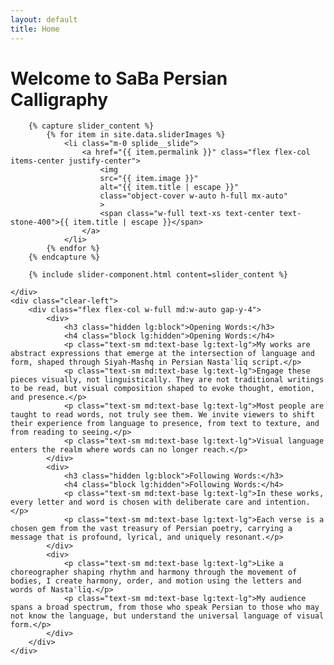 ```yaml
---
layout: default
title: Home
---
```


<h1 class="mb-24 text-center racing-sans-one-regular">Welcome to SaBa Persian Calligraphy</h1>

<article>
    <div class="float-right w-full mx-auto mb-20 md:mb-10 lg:w-1/2 lg:mt-0">

        {% capture slider_content %}
            {% for item in site.data.sliderImages %}
                <li class="m-0 splide__slide">
                    <a href="{{ item.permalink }}" class="flex flex-col items-center justify-center">
                        <img
                        src="{{ item.image }}"
                        alt="{{ item.title | escape }}"
                        class="object-cover w-auto h-full mx-auto"
                        >
                        <span class="w-full text-xs text-center text-stone-400">{{ item.title | escape }}</span>
                    </a>
                </li>
            {% endfor %}
        {% endcapture %}

        {% include slider-component.html content=slider_content %}

    </div>
    <div class="clear-left">
        <div class="flex flex-col w-full md:w-auto gap-y-4">
            <div>
                <h3 class="hidden lg:block">Opening Words:</h3>
                <h4 class="block lg:hidden">Opening Words:</h4>
                <p class="text-sm md:text-base lg:text-lg">My works are abstract expressions that emerge at the intersection of language and form, shaped through Siyah-Mashq in Persian Nastaʿlīq script.</p>
                <p class="text-sm md:text-base lg:text-lg">Engage these pieces visually, not linguistically. They are not traditional writings to be read, but visual composition shaped to evoke thought, emotion, and presence.</p>
                <p class="text-sm md:text-base lg:text-lg">Most people are taught to read words, not truly see them. We invite viewers to shift their experience from language to presence, from text to texture, and from reading to seeing.</p>
                <p class="text-sm md:text-base lg:text-lg">Visual language enters the realm where words can no longer reach.</p>
            </div>
            <div>
                <h3 class="hidden lg:block">Following Words:</h3>
                <h4 class="block lg:hidden">Following Words:</h4>
                <p class="text-sm md:text-base lg:text-lg">In these works, every letter and word is chosen with deliberate care and intention.</p>
                <p class="text-sm md:text-base lg:text-lg">Each verse is a chosen gem from the vast treasury of Persian poetry, carrying a message that is profound, lyrical, and uniquely resonant.</p>
            </div>
            <div>
                <p class="text-sm md:text-base lg:text-lg">Like a choreographer shaping rhythm and harmony through the movement of bodies, I create harmony, order, and motion using the letters and words of Nastaʿlīq.</p>
                <p class="text-sm md:text-base lg:text-lg">My audience spans a broad spectrum, from those who speak Persian to those who may not know the language, but understand the universal language of visual form.</p>
            </div>
        </div>
    </div>

</article>